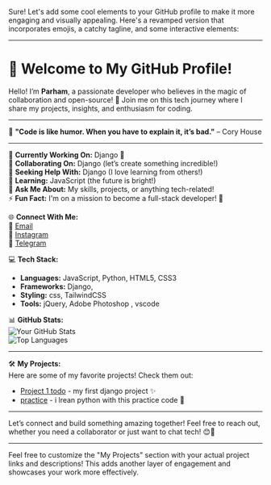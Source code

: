 Sure! Let's add some cool elements to your GitHub profile to make it more engaging and visually appealing. Here's a revamped version that incorporates emojis, a catchy tagline, and some interactive elements:

---

# 👋 Welcome to My GitHub Profile!

Hello! I’m **Parham**, a passionate developer who believes in the magic of collaboration and open-source! 🚀 Join me on this tech journey where I share my projects, insights, and enthusiasm for coding.

---

🌟 **"Code is like humor. When you have to explain it, it’s bad."** – Cory House

---

🔭 **Currently Working On:** Django 🐍  
👯 **Collaborating On:** Django (let’s create something incredible!)  
🤝 **Seeking Help With:** Django (I love learning from others!)  
🌱 **Learning:** JavaScript (the future is bright!)  
💬 **Ask Me About:** My skills, projects, or anything tech-related!  
⚡ **Fun Fact:** I'm on a mission to become a full-stack developer! 💪

🌐 **Connect With Me:**  
📧 [Email](mailto:parhamalipour85@gmail.com)  
📸 [Instagram](https://instagram.com/parham_ar06)  
📱 [Telegram](https://t.me/parhaamm06)  

💻 **Tech Stack:**  
- **Languages:** JavaScript, Python, HTML5, CSS3  
- **Frameworks:** Django,  
- **Styling:** css, TailwindCSS  
- **Tools:** jQuery, Adobe Photoshop , vscode 

📊 **GitHub Stats:**  
![Your GitHub Stats](https://github-readme-stats.vercel.app/api?username=yourusername&show_icons=true&hide_title=true&count_private=true&theme=radical)  
![Top Languages](https://github-readme-stats.vercel.app/api/top-langs/?username=yourusername&layout=compact&theme=radical)

---

🛠️ **My Projects:**  
Here are some of my favorite projects! Check them out:

- [Project 1 todo](https://github.com/parham006/todo) - my first django project ✨  
- [practice](https://github.com/parham006/pishgam) - i lrean python with this practice code 🌟  

---

Let’s connect and build something amazing together! Feel free to reach out, whether you need a collaborator or just want to chat tech! 😊💬

--- 

Feel free to customize the "My Projects" section with your actual project links and descriptions! This adds another layer of engagement and showcases your work more effectively.

